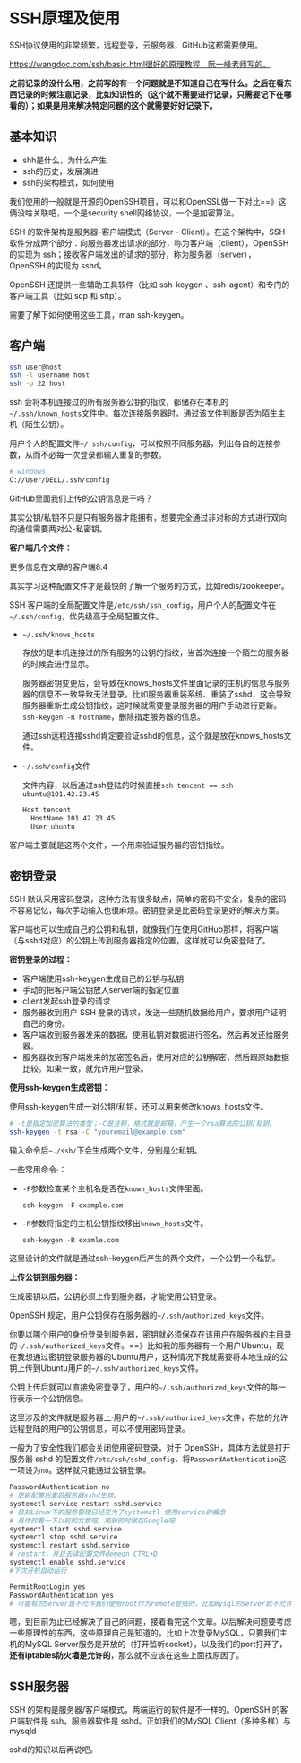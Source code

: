 # SSH原理及使用

SSH协议使用的非常频繁，远程登录，云服务器，GitHub这都需要使用。

https://wangdoc.com/ssh/basic.html很好的原理教程，阮一峰老师写的。

​       **之前记录的没什么用，之前写的有一个问题就是不知道自己在写什么。之后在看东西记录的时候注意记录，比如知识性的（这个就不需要进行记录，只需要记下在哪看的）；如果是用来解决特定问题的这个就需要好好记录下。**

## 基本知识

* shh是什么，为什么产生
* ssh的历史，发展演进
* ssh的架构模式，如何使用

我们使用的一般就是开源的OpenSSH项目，可以和OpenSSL做一下对比==》这俩没啥关联吧，一个是security shell网络协议，一个是加密算法。

SSH 的软件架构是服务器-客户端模式（Server - Client）。在这个架构中，SSH 软件分成两个部分：向服务器发出请求的部分，称为客户端（client），OpenSSH 的实现为 ssh；接收客户端发出的请求的部分，称为服务器（server），OpenSSH 的实现为 sshd。

OpenSSH 还提供一些辅助工具软件（比如 ssh-keygen 、ssh-agent）和专门的客户端工具（比如 scp 和 sftp）。

需要了解下如何使用这些工具，man ssh-keygen。

## 客户端

```bash
ssh user@host
ssh -l username host
ssh -p 22 host
```



  ssh 会将本机连接过的所有服务器公钥的指纹，都储存在本机的`~/.ssh/known_hosts`文件中。每次连接服务器时，通过该文件判断是否为陌生主机（陌生公钥）。

  用户个人的配置文件`~/.ssh/config`，可以按照不同服务器，列出各自的连接参数，从而不必每一次登录都输入重复的参数。

```bash
# windows
C://User/DELL/.ssh/config
```



GitHub里面我们上传的公钥信息是干吗？

其实公钥/私钥不只是只有服务器才能拥有，想要完全通过非对称的方式进行双向的通信需要两对公-私密钥。

**客户端几个文件：**      

更多信息在文章的客户端8.4

其实学习这种配置文件才是最快的了解一个服务的方式，比如redis/zookeeper。

SSH 客户端的全局配置文件是`/etc/ssh/ssh_config`，用户个人的配置文件在`~/.ssh/config`，优先级高于全局配置文件。

* `~/.ssh/knows_hosts`

  存放的是本机连接过的所有服务的公钥的指纹，当首次连接一个陌生的服务器的时候会进行显示。

  服务器密钥变更后，会导致在knows_hosts文件里面记录的主机的信息与服务器的信息不一致导致无法登录。比如服务器重装系统、重装了sshd，这会导致服务器重新生成公钥指纹，这时候就需要登录服务器的用户手动进行更新。`ssh-keygen -R hostname`，删除指定服务器的信息。

  通过ssh远程连接sshd肯定要验证sshd的信息，这个就是放在knows_hosts文件。

* `~/.ssh/config`文件

  文件内容，以后通过ssh登陆的时候直接`ssh tencent == ssh ubuntu@101.42.23.45`

  ```bash
  Host tencent
    HostName 101.42.23.45
    User ubuntu
  ```

客户端主要就是这两个文件，一个用来验证服务器的密钥指纹。

## 密钥登录

SSH 默认采用密码登录，这种方法有很多缺点，简单的密码不安全，复杂的密码不容易记忆，每次手动输入也很麻烦。密钥登录是比密码登录更好的解决方案。

客户端也可以生成自己的公钥和私钥，就像我们在使用GitHub那样，将客户端（与sshd对应）的公钥上传到服务器指定的位置，这样就可以免密登陆了。

**密钥登录的过程：**           

* 客户端使用ssh-keygen生成自己的公钥与私钥
* 手动的把客户端公钥放入server端的指定位置
* client发起ssh登录的请求
* 服务器收到用户 SSH 登录的请求，发送一些随机数据给用户，要求用户证明自己的身份。
* 客户端收到服务器发来的数据，使用私钥对数据进行签名，然后再发还给服务器。
* 服务器收到客户端发来的加密签名后，使用对应的公钥解密，然后跟原始数据比较。如果一致，就允许用户登录。

**使用ssh-keygen生成密钥：**          

使用ssh-keygen生成一对公钥/私钥，还可以用来修改knows_hosts文件。

```bash
# -t是指定加密算法的类型；-C是注释，格式就是邮箱，产生一个rsa算法的公钥/私钥。
ssh-keygen -t rsa -C "youremail@example.com"
```

输入命令后`~./ssh/`下会生成两个文件，分别是公私钥。

一些常用命令·：

* `-F`参数检查某个主机名是否在`known_hosts`文件里面。

  `ssh-keygen -F example.com`

* `-R`参数将指定的主机公钥指纹移出`known_hosts`文件。

  `ssh-keygen -R examle.com`

这里设计的文件就是通过ssh-keygen后产生的两个文件，一个公钥一个私钥。

**上传公钥到服务器：**            

生成密钥以后，公钥必须上传到服务器，才能使用公钥登录。          

OpenSSH 规定，用户公钥保存在服务器的`~/.ssh/authorized_keys`文件。

你要以哪个用户的身份登录到服务器，密钥就必须保存在该用户在服务器的主目录的`~/.ssh/authorized_keys`文件。==》比如我的服务器有一个用户Ubuntu，现在我想通过密钥登录服务器的Ubuntu用户，这种情况下我就需要将本地生成的公钥上传到Ubuntu用户的`~/.ssh/authorized_keys`文件。

公钥上传后就可以直接免密登录了，用户的`~/.ssh/authorized_keys`文件的每一行表示一个公钥信息。

这里涉及的文件就是服务器上·用户的`~/.ssh/authorized_keys`文件，存放的允许远程登陆的用户的公钥信息，可以不使用密码登录。



一般为了安全性我们都会关闭使用密码登录，对于 OpenSSH，具体方法就是打开服务器 sshd 的配置文件`/etc/ssh/sshd_config`，将`PasswordAuthentication`这一项设为`no`。这样就只能通过公钥登录。

```bash
PasswordAuthentication no
# 更新配置后重启服务器sshd生效。
systemctl service restart sshd.service
# 目前Linux下的服务管理已经变为了systemctl 使用service的概念
# 具体的看一下以前的文章吧。用到的时候在Google吧
systemctl start sshd.service
systemctl stop sshd.service
systemctl restart sshd.service
# restart，并且去读配置文件demeon CTRL+D
systemctl enable sshd.service
#下次开机自动运行
```

```bash
PermitRootLogin yes
PasswordAuthentication yes
# 可能有的Server是不允许我们使用root作为remote登陆的，比如mysql的server就不允许使用root登录
```



嗯，到目前为止已经解决了自己的问题，接着看完这个文章。以后解决问题要考虑一些原理性的东西，这些原理自己是知道的，比如上次登录MySQL，只要我们主机的MySQL Server服务是开放的（打开监听socket），以及我们的port打开了，**还有iptables防火墙是允许的**，那么就不应该在这些上面找原因了。



## SSH服务器

SSH 的架构是服务器/客户端模式，两端运行的软件是不一样的。OpenSSH 的客户端软件是 ssh，服务器软件是 sshd。正如我们的MySQL Client（多种多样）与mysqld



sshd的知识以后再说吧。